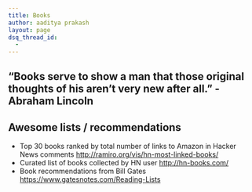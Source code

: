 ```yaml
---
title: Books
author: aaditya prakash
layout: page
dsq_thread_id:
  - 
---
```


## “Books serve to show a man that those original thoughts of his aren’t very new after all.” -Abraham Lincoln


## Awesome lists / recommendations
  * Top 30 books ranked by total number of links to Amazon in Hacker News comments <http://ramiro.org/vis/hn-most-linked-books/>
  * Curated list of books collected by HN user <http://hn-books.com/>
  * Book recommendations from Bill Gates <https://www.gatesnotes.com/Reading-Lists>


